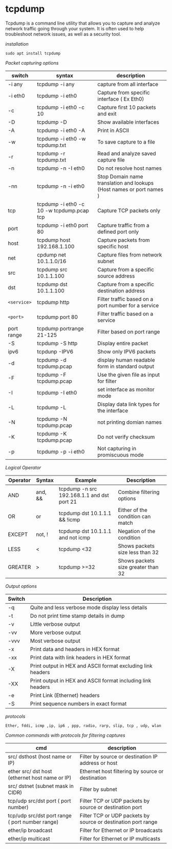 # tcpdump

Tcpdump is a command line utility that allows you to capture and analyze network traffic going through your system. It is often used to help troubleshoot network issues, as well as a security tool.

*installation*

`sudo apt install tcpdump`

*Packet capturing options*

switch | syntax | description
-------|--------|-------------
-i any | tcpdump -i any| capture from all interface
-i eth0 | tcpdump -i eth0 | Capture from specific interface ( Ex Eth0)
-c | tcpdump -i eth0 -c 10 |Capture first 10 packets and exit
-D | tcpdump -D | Show available interfaces
-A | tcpdump -i eth0 -A|Print in ASCII
-w| tcpdump -i eth0 -w tcpdump.txt |To save capture to a file
-r |tcpdump -r tcpdump.txt |Read and analyze saved capture file
-n |tcpdump -n -I eth0 | Do not resolve host names
-nn | tcpdump -n -i eth0 | Stop Domain name translation and lookups (Host names or port names )
tcp | tcpdump -i eth0 -c 10 -w tcpdump.pcap tcp | Capture TCP packets only
port | tcpdump -i eth0 port 80 | Capture traffic from a defined port only
host | tcpdump host 192.168.1.100 |Capture packets from specific host
net |cpdump net 10.1.1.0/16 |Capture files from network subnet
src | tcpdump src 10.1.1.100 | Capture from a specific source address
dst | tcpdump dst 10.1.1.100 | Capture from a specific destination address
`<service>` | tcpdump http |Filter traffic based on a port number for a service
`<port>` | tcpdump port 80 | Filter traffic based on a service
port range | tcpdump portrange 21-125 | Filter based on port range
-S | tcpdump -S http | Display entire packet
ipv6 | tcpdunp -IPV6 | Show only IPV6 packets
-d | tcpdump -d tcpdump.pcap | display human readable form in standard output
-F | tcpdump -F tcpdump.pcap | Use the given file as input for filter
-I | tcpdump -I eth0 | set interface as monitor mode
-L | tcpdump -L | Display data link types for the interface
-N | tcpdump -N tcpdump.pcap | not printing domian names
-K | tcpdump -K tcpdump.pcap | Do not verify checksum
-p | tcpdump -p -i eth0 | Not capturing in promiscuous mode


*Logical Operator*

Operator | Syntax | Example | Description
---------|-------|------------|----------
AND | and, && | tcpdump -n src 192.168.1.1 and dst port 21 | Combine filtering options
OR | or | tcpdump dst 10.1.1.1 && !icmp | Either of the condition can match
EXCEPT | not, ! | tcpdump dst 10.1.1.1 and not icmp | Negation of the condition
LESS | < | tcpdump <32 | Shows packets size less than 32
GREATER | > | tcpdump >=32 | Shows packets size greater than 32

*Output options*

Switch | Description 
-------|------------
-q | Quite and less verbose mode display less details
-t | Do not print time stamp details in dump
-v | Little verbose output
-vv | More verbose output
-vvv | Most verbose output
-x | Print data and headers in HEX format
-xx | Print data with link headers in HEX format
-X | Print output in HEX and ASCII format excluding link headers
-XX | Print output in HEX and ASCII format including link headers
-e | Print Link (Ethernet) headers
-S | Print sequence numbers in exact format

*protocols*

```protocols
Ether, fddi, icmp ,ip, ip6 , ppp, radio, rarp, slip, tcp , udp, wlan
```

*Common commands with protocols for filtering captures*

cmd | description
-----|-----------
src/ dsthost (host name or IP) | Filter by source or destination IP address or host
ether src/ dst host (ethernet host name or IP) | Ethernet host filtering by source or destination
src/ dstnet (subnet mask in CIDR) | Filter by subnet
tcp/udp src/dst port ( port number) | Filter TCP or UDP packets by source or destination port
tcp/udp src/dst port range ( port number range) | Filter TCP or UDP packets by source or destination port range
ether/ip broadcast | Filter for Ethernet or IP broadcasts
ether/ip multicast | Filter for Ethernet or IP multicasts